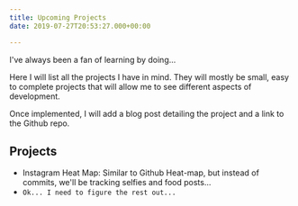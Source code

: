 ```yaml
---
title: Upcoming Projects
date: 2019-07-27T20:53:27.000+00:00

---
```

I've always been a fan of learning by doing...

Here I will list all the projects I have in mind. They will mostly be small, easy to complete projects that will allow me to see different aspects of development.

Once implemented, I will add a blog post detailing the project and a link to the Github repo.

## Projects

* Instagram Heat Map: Similar to Github Heat-map, but instead of commits, we'll be tracking selfies and food posts...
* `Ok... I need to figure the rest out...`